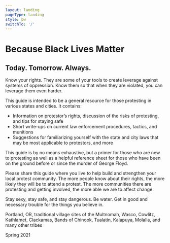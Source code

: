 ```yaml
---
layout: landing
pageType: landing
style: bw
switchTo: '/'
---
```


# Because Black Lives Matter
## Today. Tomorrow. Always.

Know your rights. They are some of your tools to create leverage against systems of oppression. Know them so that when they are violated, you can leverage them even harder.

This guide is intended to be a general resource for those protesting in various states and cities. It contains:
- Information on protestor’s rights, discussion of the risks of protesting, and tips for staying safe
- Short write-ups on current law enforcement procedures, tactics, and munitions
- Suggestions for familiarizing yourself with the state and city laws that may be most applicable to protestors, and more

This guide is by no means exhaustive, but a primer for those who are new to protesting as well as a helpful reference sheet for those who have been on the ground before or since the murder of George Floyd. 

Please share this guide where you live to help build and strengthen your local protest community. The more people know about their rights, the more likely they will be to attend a protest. The more communities there are protesting and getting involved, the more able we are to affect change.

Stay sexy, stay safe, and stay dangerous. Be water. Get in good and necessary trouble for the things you believe in.

Portland, OR, traditional village sites of the Multnomah, Wasco, Cowlitz, Kathlamet, Clackamas, Bands of Chinook, Tualatin, Kalapuya, Molalla, and many other tribes

Spring 2021

